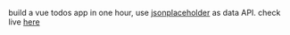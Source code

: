 build a vue todos app in one hour,
use [jsonplaceholder](https://jsonplaceholder.typicode.com/todos) as data API.
check live [here](https://chenyanghmilu.github.io/vue-todo/)

